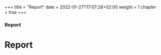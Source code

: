 +++
title = "Report"
date = 2022-01-27T17:07:28+02:00
weight = 1
chapter = true
+++

### Report

# Report